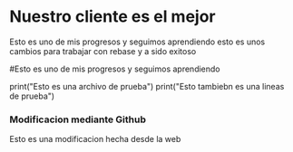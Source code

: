 
# Nuestro cliente es el mejor 
Esto es uno de mis progresos y seguimos aprendiendo
esto es unos cambios para trabajar con rebase y a sido exitoso

#Esto es uno de mis progresos y seguimos aprendiendo

print("Esto es una archivo de prueba")
print("Esto tambiebn es una lineas de prueba")

### Modificacion mediante Github

Esto es una modificacion hecha desde la web
